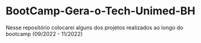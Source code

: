 # BootCamp-Gera-o-Tech-Unimed-BH
Nesse repositório colocarei alguns dos projetos realizados ao longo do bootcamp (09/2022 - 11/2022)
